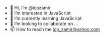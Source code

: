 - 👋 Hi, I’m @icpzamir
- 👀 I’m interested in JavaScript
- 🌱 I’m currently learning JavaScript
- 💞️ I’m looking to collaborate on ...
- 📫 How to reach me icp_zamir@yahoo.com

<!---
icpzamir/icpzamir is a ✨ special ✨ repository because its `README.md` (this file) appears on your GitHub profile.
You can click the Preview link to take a look at your changes.
--->
